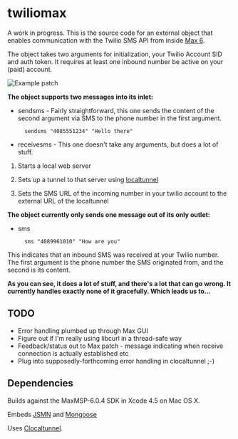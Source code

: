 twiliomax
=========

A work in progress. This is the source code for an external object that enables communication with the Twilio SMS API from inside [Max 6][max-link].

[max-link]:http://cycling74.com/products/max/

The object takes two arguments for initialization, your Twilio Account SID and auth token. It requires at least one inbound number be active on your (paid) account.

![Example patch](http://new.tinygrab.com/d791f091e4699a3c36112bfaa7bf8c7a5ae054a614.png)

**The object supports two messages into its inlet:**

* sendsms - Fairly straightforward, this one sends the content of the second argument via SMS to the phone number in the first argument.


		sendsms "4085551234" "Hello there"


* receivesms - This one doesn't take any arguments, but does a lot of stuff. 

1. Starts a local web server 

2. Sets up a tunnel to that server using [localtunnel][lt-website] 

3. Sets the SMS URL of the incoming number in your twilio account to the external URL of the localtunnel


**The object currently only sends one message out of its only outlet:**

* sms

		sms "4089961010" "How are you"

This indicates that an inbound SMS was received at your Twilio number. The first argument is the phone number the SMS originated from, and the second is its content.

**As you can see, it does a lot of stuff, and there's a lot that can go wrong. It currently handles exactly none of it gracefully. Which leads us to...**

[lt-website]: http://progrium.com/localtunnel/

TODO
----
* Error handling plumbed up through Max GUI
* Figure out if I'm really using libcurl in a thread-safe way
* Feedback/status out to Max patch - message indicating when receive connection is actually established etc
* Plug into supposedly-forthcoming error handling in clocaltunnel ;-)


Dependencies
-------------

Builds against the MaxMSP-6.0.4 SDK in Xcode 4.5 on Mac OS X.

Embeds [JSMN][jsmn-link] and [Mongoose][mongoose-link]

Uses [Clocaltunnel][clocaltunnel-link].

[clocaltunnel-link]:https://github.com/bengl3rt/clocaltunnel
[mongoose-link]:https://github.com/valenok/mongoose
[jsmn-link]:http://zserge.bitbucket.org/jsmn.html